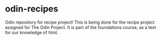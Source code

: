 # odin-recipes
Odin repository for recipe project!
This is being done for the recipe project assigned for The Odin Project.
It is part of the foundations course, as a test for our knowledge of html. 